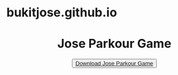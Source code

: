 # bukitjose.github.io

<title>Jose web</title>
<center><h1>Jose Parkour Game</h1></center>
<center><button>
<a href="https://drive.google.com/file/d/1pMkvUwW41zGJW9BM9jwSFhsdCIxLJ25c/view?usp=sharing">Download Jose Parkour Game</a>
</button></center>

